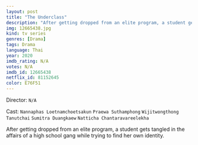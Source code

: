```yaml
---
layout: post
title: "The Underclass"
description: "After getting dropped from an elite program, a student gets tangled in the affairs of a high school gang while trying to find her own identity..."
img: 12665438.jpg
kind: tv series
genres: [Drama]
tags: Drama 
language: Thai
year: 2020
imdb_rating: N/A
votes: N/A
imdb_id: 12665438
netflix_id: 81152645
color: E76F51
---
```

Director: `N/A`  

Cast: `Nannaphas Loetnamchoetsakun` `Praewa Suthamphong` `Wijitwongthong Tanutchai` `Sumitra Duangkaew` `Natticha Chantaravareelekha` 

After getting dropped from an elite program, a student gets tangled in the affairs of a high school gang while trying to find her own identity.